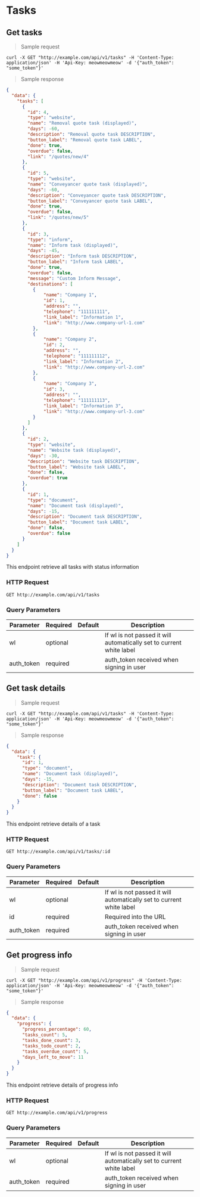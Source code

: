 # Tasks

## Get tasks

> Sample request

```shell
curl -X GET "http://example.com/api/v1/tasks" -H 'Content-Type: application/json' -H 'Api-Key: meowmeowmeow' -d '{"auth_token": "some_token"}'
```

> Sample response

```json
{
  "data": {
    "tasks": [
      {
        "id": 4,
        "type": "website",
        "name": "Removal quote task (displayed)",
        "days": -60,
        "description": "Removal quote task DESCRIPTION",
        "button_label": "Removal quote task LABEL",
        "done": true,
        "overdue": false,
        "link": "/quotes/new/4"
      },
      {
        "id": 5,
        "type": "website",
        "name": "Conveyancer quote task (displayed)",
        "days": -60,
        "description": "Conveyancer quote task DESCRIPTION",
        "button_label": "Conveyancer quote task LABEL",
        "done": true,
        "overdue": false,
        "link": "/quotes/new/5"
      },
      {
        "id": 3,
        "type": "inform",
        "name": "Inform task (displayed)",
        "days": -45,
        "description": "Inform task DESCRIPTION",
        "button_label": "Inform task LABEL",
        "done": true,
        "overdue": false,
        "message": "Custom Inform Message",
        "destinations": [
          {
              "name": "Company 1",
              "id": 1,
              "address": "",
              "telephone": "111111111",
              "link_label": "Information 1",
              "link": "http://www.company-url-1.com"
          },
          {
              "name": "Company 2",
              "id": 2,
              "address": "",
              "telephone": "111111112",
              "link_label": "Information 2",
              "link": "http://www.company-url-2.com"
          },
          {
              "name": "Company 3",
              "id": 3,
              "address": "",
              "telephone": "111111113",
              "link_label": "Information 3",
              "link": "http://www.company-url-3.com"
          }
        ]
      },
      {
        "id": 2,
        "type": "website",
        "name": "Website task (displayed)",
        "days": -30,
        "description": "Website task DESCRIPTION",
        "button_label": "Website task LABEL",
        "done": false,
        "overdue": true
      },
      {
        "id": 1,
        "type": "document",
        "name": "Document task (displayed)",
        "days": -15,
        "description": "Document task DESCRIPTION",
        "button_label": "Document task LABEL",
        "done": false,
        "overdue": false
      }
    ]
  }
}
```
This endpoint retrieve all tasks with status information

### HTTP Request

`GET http://example.com/api/v1/tasks`

### Query Parameters

Parameter | Required | Default | Description
--------- | ------- | ------- | -----------
wl | optional | | If wl is not passed it will automatically set to current white label
auth_token | required | | auth_token received when signing in user



## Get task details

> Sample request

```shell
curl -X GET "http://example.com/api/v1/tasks" -H 'Content-Type: application/json' -H 'Api-Key: meowmeowmeow' -d '{"auth_token": "some_token"}'
```

> Sample response

```json
{
  "data": {
    "task": {
      "id": 1,
      "type": "document",
      "name": "Document task (displayed)",
      "days": -15,
      "description": "Document task DESCRIPTION",
      "button_label": "Document task LABEL",
      "done": false
    }
  }
}
```
This endpoint retrieve details of a task

### HTTP Request

`GET http://example.com/api/v1/tasks/:id`

### Query Parameters

Parameter | Required | Default | Description
--------- | ------- | ------- | -----------
wl | optional | | If wl is not passed it will automatically set to current white label
id | required | | Required into the URL
auth_token | required | | auth_token received when signing in user



## Get progress info

> Sample request

```shell
curl -X GET "http://example.com/api/v1/progress" -H 'Content-Type: application/json' -H 'Api-Key: meowmeowmeow' -d '{"auth_token": "some_token"}'
```

> Sample response

```json
{
  "data": {
    "progress": {
      "progress_percentage": 60,
      "tasks_count": 5,
      "tasks_done_count": 3,
      "tasks_todo_count": 2,
      "tasks_overdue_count": 5,
      "days_left_to_move": 11
    }
  }
}
```
This endpoint retrieve details of progress info

### HTTP Request

`GET http://example.com/api/v1/progress`

### Query Parameters

Parameter | Required | Default | Description
--------- | ------- | ------- | -----------
wl | optional | | If wl is not passed it will automatically set to current white label
auth_token | required | | auth_token received when signing in user
